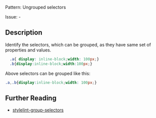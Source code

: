 Pattern: Ungrouped selectors

Issue: -

## Description

Identify the selectors, which can be grouped, as they have same set of properties and values.

```css
  .a{ display: inline-block;width: 100px;}
  .b{display:inline-block;width:100px;}
```

Above selectors can be grouped like this:

```css
.a,.b{display:inline-block;width: 100px;}
```

## Further Reading

* [stylelint-group-selectors](https://github.com/ssivanatarajan/stylelint-group-selectors)